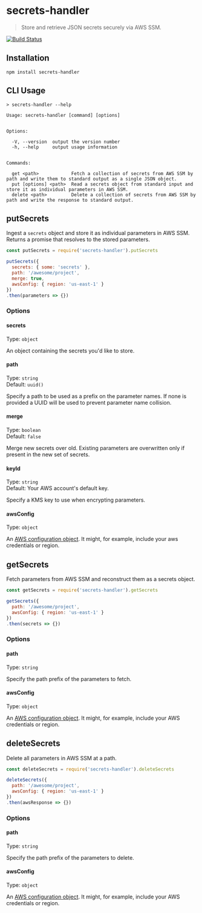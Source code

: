 # secrets-handler

> Store and retrieve JSON secrets securely via AWS SSM.

[![Build Status](https://travis-ci.org/uberops/secrets-handler.svg?branch=master)](https://travis-ci.org/uberops/secrets-handler)

## Installation
`npm install secrets-handler`



## CLI Usage
```
> secrets-handler --help

Usage: secrets-handler [command] [options]


Options:

  -V, --version  output the version number
  -h, --help     output usage information


Commands:

  get <path>            Fetch a collection of secrets from AWS SSM by path and write them to standard output as a single JSON object.
  put [options] <path>  Read a secrets object from standard input and store it as individual parameters in AWS SSM.
  delete <path>         Delete a collection of secrets from AWS SSM by path and write the response to standard output.

```



## putSecrets
Ingest a `secrets` object and store it as individual parameters in AWS SSM. Returns a promise that resolves to the stored parameters.

```js
const putSecrets = require('secrets-handler').putSecrets

putSecrets({
  secrets: { some: 'secrets' },
  path: '/awesome/project',
  merge: true,
  awsConfig: { region: 'us-east-1' }
})
.then(parameters => {})
```

### Options

#### secrets
Type: `object`  

An object containing the secrets you'd like to store.  


#### path
Type: `string`  
Default: `uuid()`  

Specify a path to be used as a prefix on the parameter names. If none is provided a UUID will be used to prevent parameter name collision.


#### merge
Type: `boolean`  
Default: `false`  

Merge new secrets over old. Existing parameters are overwritten only if present in the new set of secrets.

#### keyId
Type: `string`  
Default: Your AWS account's default key.  

Specify a KMS key to use when encrypting parameters.


#### awsConfig
Type: `object`  

An [AWS configuration object](http://docs.aws.amazon.com/AWSJavaScriptSDK/latest/AWS/Config.html).  It might, for example, include your aws credentials or region.  



## getSecrets
Fetch parameters from AWS SSM and reconstruct them as a secrets object.
```js
const getSecrets = require('secrets-handler').getSecrets

getSecrets({
  path: '/awesome/project',
  awsConfig: { region: 'us-east-1' }
})
.then(secrets => {})
```

### Options


#### path
Type: `string`  

Specify the path prefix of the parameters to fetch.


#### awsConfig
Type: `object`  

An [AWS configuration object](http://docs.aws.amazon.com/AWSJavaScriptSDK/latest/AWS/Config.html).  It might, for example, include your AWS credentials or region.  



## deleteSecrets
Delete all parameters in AWS SSM at a path.
```js
const deleteSecrets = require('secrets-handler').deleteSecrets

deleteSecrets({
  path: '/awesome/project',
  awsConfig: { region: 'us-east-1' }
})
.then(awsResponse => {})
```

### Options


#### path
Type: `string`  

Specify the path prefix of the parameters to delete.


#### awsConfig
Type: `object`  

An [AWS configuration object](http://docs.aws.amazon.com/AWSJavaScriptSDK/latest/AWS/Config.html).  It might, for example, include your AWS credentials or region.  
